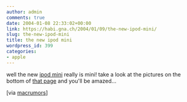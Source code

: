 ```yaml
---
author: admin
comments: true
date: 2004-01-08 22:33:02+00:00
link: https://habi.gna.ch/2004/01/09/the-new-ipod-mini/
slug: the-new-ipod-mini
title: the new ipod mini
wordpress_id: 399
categories:
- apple
---
```


well the new [ipod mini](https://apple.com/ipodmini/) really is mini!
take a look at the pictures on the bottom of [that page](http://www.macitynet.it/immagini/visitaconnoi/mwsf2004/ipodminie/index.shtml) and you'll be amazed...

[via [macrumors](http://www.macrumors.com/pages/2004/01/20040108171332.shtml)]
